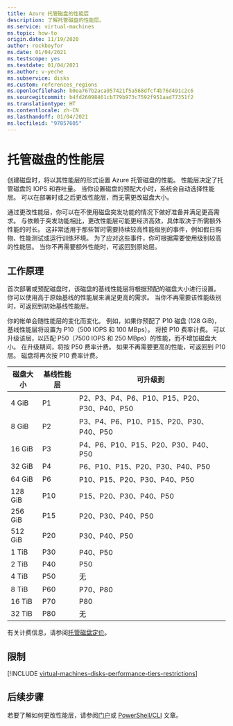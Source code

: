 ```yaml
---
title: Azure 托管磁盘的性能层
description: 了解托管磁盘的性能层。
ms.service: virtual-machines
ms.topic: how-to
origin.date: 11/19/2020
author: rockboyfor
ms.date: 01/04/2021
ms.testscope: yes
ms.testdate: 01/04/2021
ms.author: v-yeche
ms.subservice: disks
ms.custom: references_regions
ms.openlocfilehash: b0ea767b2aca957421f5a568dfcf4b76d491c2c6
ms.sourcegitcommit: b4fd26098461cb779b973c7592f951aad77351f2
ms.translationtype: HT
ms.contentlocale: zh-CN
ms.lasthandoff: 01/04/2021
ms.locfileid: "97857605"
---
```

<!--Verified successfully-->
# <a name="performance-tiers-for-managed-disks"></a>托管磁盘的性能层

创建磁盘时，将以其性能层的形式设置 Azure 托管磁盘的性能。 性能层决定了托管磁盘的 IOPS 和吞吐量。 当你设置磁盘的预配大小时，系统会自动选择性能层。 可以在部署时或之后更改性能层，而无需更改磁盘大小。

通过更改性能层，你可以在不使用磁盘突发功能的情况下做好准备并满足更高需求。 与依赖于突发功能相比，更改性能层可能更经济高效，具体取决于所需额外性能的时长。 这非常适用于那些暂时需要持续较高性能级别的事件，例如假日购物、性能测试或运行训练环境。 为了应对这些事件，你可根据需要使用级别较高的性能层。 当你不再需要额外性能时，可返回到原始层。

## <a name="how-it-works"></a>工作原理

首次部署或预配磁盘时，该磁盘的基线性能层将根据预配的磁盘大小进行设置。 你可以使用高于原始基线的性能层来满足更高的需求。 当你不再需要该性能级别时，可返回到初始基线性能层。

你的帐单会随性能层的变化而变化。 例如，如果你预配了 P10 磁盘 (128 GiB)，基线性能层将设置为 P10（500 IOPS 和 100 MBps）。 将按 P10 费率计费。 可以升级该层，以匹配 P50（7500 IOPS 和 250 MBps）的性能，而不增加磁盘大小。 在升级期间，将按 P50 费率计费。 如果不再需要更高的性能，可返回到 P10 层。 磁盘将再次按 P10 费率计费。

| 磁盘大小 | 基线性能层 | 可升级到 |
|----------------|-----|-------------------------------------|
| 4 GiB | P1 | P2、P3、P4、P6、P10、P15、P20、P30、P40、P50 |
| 8 GiB | P2 | P3、P4、P6、P10、P15、P20、P30、P40、P50 |
| 16 GiB | P3 | P4、P6、P10、P15、P20、P30、P40、P50 | 
| 32 GiB | P4 | P6、P10、P15、P20、P30、P40、P50 |
| 64 GiB | P6 | P10、P15、P20、P30、P40、P50 |
| 128 GiB | P10 | P15、P20、P30、P40、P50 |
| 256 GiB | P15 | P20、P30、P40、P50 |
| 512 GiB | P20 | P30、P40、P50 |
| 1 TiB | P30 | P40、P50 |
| 2 TiB | P40 | P50 |
| 4 TiB | P50 | 无 |
| 8 TiB | P60 |  P70、P80 |
| 16 TiB | P70 | P80 |
| 32 TiB | P80 | 无 |

有关计费信息，请参阅[托管磁盘定价](https://www.azure.cn/pricing/details/storage/managed-disks/)。

## <a name="restrictions"></a>限制

[!INCLUDE [virtual-machines-disks-performance-tiers-restrictions](../../includes/virtual-machines-disks-performance-tiers-restrictions.md)]

## <a name="next-steps"></a>后续步骤

若要了解如何更改性能层，请参阅[门户](disks-performance-tiers-portal.md)或 [PowerShell/CLI](disks-performance-tiers.md) 文章。

<!-- Update_Description: new article about disks change performance -->
<!--NEW.date: 01/04/2021-->